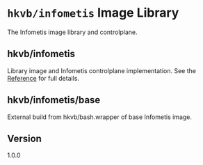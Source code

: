 # `hkvb/infometis` Image Library

The Infometis image library and controlplane.

## hkvb/infometis

Library image and Infometis controlplane implementation.
See the [Reference](REFERENCE.md) for full details.

## hkvb/infometis/base

External build from hkvb/bash.wrapper of base Infometis image.

## Version

1.0.0
